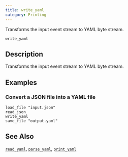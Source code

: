 ```yaml
---
title: write_yaml
category: Printing
---
```


Transforms the input event stream to YAML byte stream.

```tql
write_yaml
```

## Description

Transforms the input event stream to YAML byte stream.

## Examples

### Convert a JSON file into a YAML file

```tql
load_file "input.json"
read_json
write_yaml
save_file "output.yaml"
```

## See Also

[`read_yaml`](/reference/operators/read_yaml),
[`parse_yaml`](/reference/functions/parse_yaml),
[`print_yaml`](/reference/functions/print_yaml)
